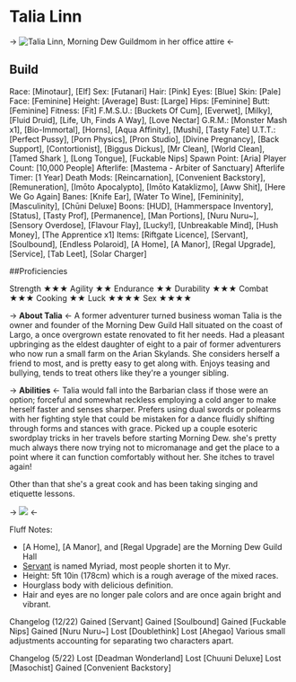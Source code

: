 # Talia Linn
-> ![Talia Linn, Morning Dew Guildmom in her office attire](https://img3.gelbooru.com/images/09/ce/09ce10f950143d7243455e068061bb86.jpg) <-

## Build
Race: [Minotaur], [Elf]
Sex: [Futanari]
Hair: [Pink]
Eyes: [Blue]
Skin: [Pale]
Face: [Feminine]
Height: [Average]
Bust: [Large]
Hips: [Feminine]
Butt: [Feminine]
Fitness: [Fit]
F.M.S.U.: [Buckets Of Cum], [Everwet], [Milky], [Fluid Druid], [Life, Uh, Finds A Way], [Love Nectar]
G.R.M.: [Monster Mash x1], [Bio-Immortal], [Horns], [Aqua Affinity], [Mushi], [Tasty Fate]
U.T.T.: [Perfect Pussy], [Porn Physics], [Pron Studio], [Divine Pregnancy], [Back Support], [Contortionist], [Biggus Dickus], [Mr Clean], [World Clean], [Tamed Shark ], [Long Tongue], [Fuckable Nips]
Spawn Point: [Aria]
Player Count: [10,000 People]
Afterlife: [Mastema - Arbiter of Sanctuary]
Afterlife Timer: [1 Year]
Death Mods: [Reincarnation], [Convenient Backstory], [Remuneration], [Imōto Apocalypto], [Imōto Kataklizmo], [Aww Shit], [Here We Go Again]
Banes: [Knife Ear], [Water To Wine], [Femininity], [Masculinity], [Chūni Deluxe]
Boons: [HUD], [Hammerspace Inventory], [Status], [Tasty Prof], [Permanence], [Man Portions], [Nuru Nuru~], [Sensory Overdose], [Flavour Flay], [Lucky!], [Unbreakable Mind], [Hush Money], [The Apprentice x1]
Items: [Riftgate Licence], [Servant], [Soulbound], [Endless Polaroid], [A Home], [A Manor], [Regal Upgrade], [Service], [Tab Leet], [Solar Charger]

##Proficiencies

Strength 
	★★★
Agility
	★★
Endurance
	★★
Durability
	★★★
Combat
	★★★
Cooking
	★★
Luck
	★★★★
Sex
	★★★★

-> **About Talia** <-
A former adventurer turned business woman Talia is the owner and founder of the Morning Dew Guild Hall situated on the coast of Largo, a once overgrown estate renovated to fit her needs. Had a pleasant upbringing as the eldest daughter of eight to a pair of former adventurers who now run a small farm on the Arian Skylands. She considers herself a friend to most, and is pretty easy to get along with. Enjoys teasing and bullying, tends to treat others like they're a younger sibling.

-> **Abilities** <-
Talia would fall into the Barbarian class if those were an option; forceful and somewhat reckless employing a cold anger to make herself faster and senses sharper. Prefers using dual swords or polearms with her fighting style that could be mistaken for a dance fluidly shifting through forms and stances with grace. Picked up a couple esoteric swordplay tricks in her travels before starting Morning Dew. she's pretty much always there now trying not to micromanage and get the place to a point where it can function comfortably without her. She itches to travel again!

Other than that she's a great cook and has been taking singing and etiquette lessons.

-> ![](https://img3.gelbooru.com/images/c3/43/c343cba9c0f6e96541d017203f05c6f6.jpg) <-

Fluff Notes:
- [A Home], [A Manor], and [Regal Upgrade] are the Morning Dew Guild Hall
- [Servant](https://rentry.co/MyrO) is named Myriad, most people shorten it to Myr.
- Height: 5ft 10in (178cm) which is a rough average of the mixed races.
- Hourglass body with delicious definition.
- Hair and eyes are no longer pale colors and are once again bright and vibrant.

Changelog (12/22)
Gained [Servant]
Gained [Soulbound]
Gained [Fuckable Nips]
Gained [Nuru Nuru~]
Lost [Doublethink]
Lost [Ahegao]
Various small adjustments accounting for separating two characters apart.

Changelog (5/22)
Lost [Deadman Wonderland]
Lost [Chuuni Deluxe]
Lost [Masochist]
Gained [Convenient Backstory]